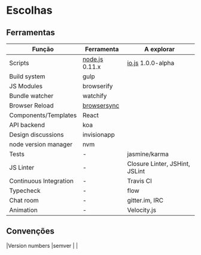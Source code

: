 Escolhas
========

Ferramentas
-----------

|Função                 |Ferramenta         |A explorar                         |
|-----------------------|-------------------|-----------------------------------|
|Scripts                |[node.js][1] 0.11.x|[io.js][2] 1.0.0-alpha                  |
|Build system           |gulp               |                                   |
|JS Modules             |browserify         |                                   |
|Bundle watcher         |watchify           |                                   |
|Browser Reload         |[browsersync][3]   |                                   |
|Components/Templates   |React              |                                   |
|API backend            |koa                |                                   |
|Design discussions     |invisionapp        |                                   |
|node version manager   |nvm                |                                   |
|Tests                  | -                 |jasmine/karma                      |
|JS Linter              | -                 |Closure Linter, JSHint, JSLint     |
|Continuous Integration | -                 |Travis CI                          |
|Typecheck              | -                 |flow                               |
|Chat room              | -                 |gitter.im, IRC                     |
|Animation              | -                 |Velocity.js                        |


Convenções
-----------

|Version numbers        |semver         |                                   |

[1]: http://nodejs.org
[2]: http://iojs.org
[3]: http://www.browsersync.io/

